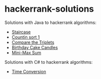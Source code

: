 # hackerrank-solutions

Solutions with Java to hackerrank algorithms:

 * [Staircase](https://www.hackerrank.com/challenges/staircase)
 * [Countin sort 1](https://www.hackerrank.com/challenges/countingsort1/problem)
 * [Compare the Triplets](https://www.hackerrank.com/challenges/compare-the-triplets)
 * [Birthday Cake Candles](https://www.hackerrank.com/challenges/birthday-cake-candles)
 * [Mini-Max Sum](https://www.hackerrank.com/challenges/mini-max-sum)

Solutions with C# to hackerrank algorithms:

 * [Time Conversion](https://www.hackerrank.com/challenges/time-conversion)